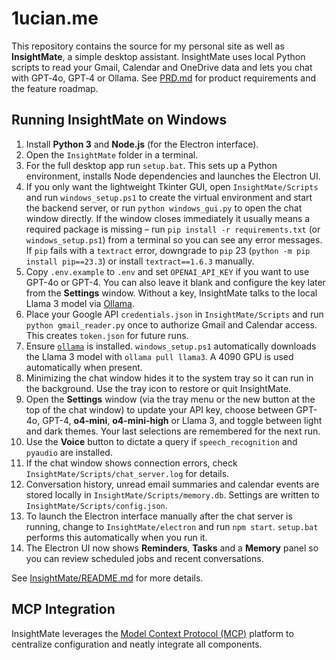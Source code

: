 # 1ucian.me

This repository contains the source for my personal site as well as **InsightMate**, a simple desktop assistant. InsightMate uses local Python scripts to read your Gmail, Calendar and OneDrive data and lets you chat with GPT‑4o, GPT‑4 or Ollama. See [PRD.md](PRD.md) for product requirements and the feature roadmap.

## Running InsightMate on Windows

1. Install **Python 3** and **Node.js** (for the Electron interface).
2. Open the `InsightMate` folder in a terminal.
3. For the full desktop app run `setup.bat`. This sets up a Python environment, installs Node dependencies and launches the Electron UI.
4. If you only want the lightweight Tkinter GUI, open `InsightMate/Scripts` and run `windows_setup.ps1` to create the virtual environment and start the backend server, or run `python windows_gui.py` to open the chat window directly. If the window closes immediately it usually means a required package is missing – run `pip install -r requirements.txt` (or `windows_setup.ps1`) from a terminal so you can see any error messages. If `pip` fails with a `textract` error, downgrade to `pip` 23 (`python -m pip install pip==23.3`) or install `textract==1.6.3` manually.
5. Copy `.env.example` to `.env` and set `OPENAI_API_KEY` if you want to use GPT-4o or GPT-4. You can also leave it blank and configure the key later from the **Settings** window. Without a key, InsightMate talks to the local Llama 3 model via [Ollama](https://ollama.ai/).
6. Place your Google API `credentials.json` in `InsightMate/Scripts` and run `python gmail_reader.py` once to authorize Gmail and Calendar access. This creates `token.json` for future runs.
7. Ensure [`ollama`](https://ollama.ai/) is installed. `windows_setup.ps1` automatically downloads the Llama 3 model with `ollama pull llama3`. A 4090 GPU is used automatically when present.
8. Minimizing the chat window hides it to the system tray so it can run in the background. Use the tray icon to restore or quit InsightMate.
9. Open the **Settings** window (via the tray menu or the new button at the top of the chat window) to update your API key, choose between GPT-4o, GPT-4, **o4-mini**, **o4-mini-high** or Llama 3, and toggle between light and dark themes. Your last selections are remembered for the next run.
10. Use the **Voice** button to dictate a query if `speech_recognition` and `pyaudio` are installed.
11. If the chat window shows connection errors, check `InsightMate/Scripts/chat_server.log` for details.
12. Conversation history, unread email summaries and calendar events are stored locally in `InsightMate/Scripts/memory.db`. Settings are written to `InsightMate/Scripts/config.json`.
13. To launch the Electron interface manually after the chat server is running, change to `InsightMate/electron` and run `npm start`. `setup.bat` performs this automatically when you run it.
14. The Electron UI now shows **Reminders**, **Tasks** and a **Memory** panel so you can review scheduled jobs and recent conversations.

See [InsightMate/README.md](InsightMate/README.md) for more details.

## MCP Integration
InsightMate leverages the [Model Context Protocol (MCP)](https://modelcontextprotocol.io/introduction) platform to centralize configuration and neatly integrate all components.
